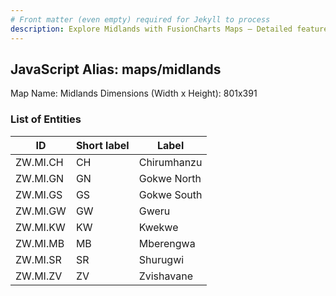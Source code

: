 ```yaml
---
# Front matter (even empty) required for Jekyll to process
description: Explore Midlands with FusionCharts Maps – Detailed features for seamless integration. Try now & enhance your data visualization today! 
---
```


## JavaScript Alias: maps/midlands

Map Name: Midlands
Dimensions (Width x Height): 801x391





### List of Entities

ID | Short label | Label
---|---|---|
ZW.MI.CH|CH|Chirumhanzu
ZW.MI.GN|GN|Gokwe North
ZW.MI.GS|GS|Gokwe South
ZW.MI.GW|GW|Gweru
ZW.MI.KW|KW|Kwekwe
ZW.MI.MB|MB|Mberengwa
ZW.MI.SR|SR|Shurugwi
ZW.MI.ZV|ZV|Zvishavane